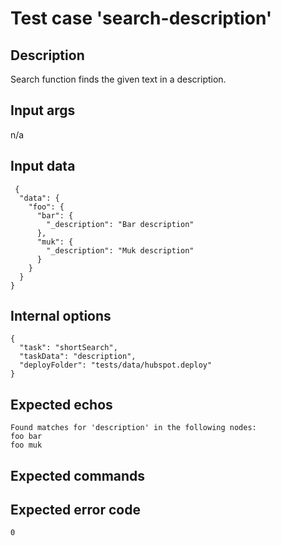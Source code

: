 # Test case 'search-description'

## Description

Search function finds the given text in a description.

## Input args

   n/a

## Input data

     {
      "data": {
        "foo": {
          "bar": {
            "_description": "Bar description"
          },
          "muk": {
            "_description": "Muk description"
          }
        }
      }
    }

## Internal options

    {
      "task": "shortSearch",
      "taskData": "description",
      "deployFolder": "tests/data/hubspot.deploy"
    }

## Expected echos

    Found matches for 'description' in the following nodes:
    foo bar
    foo muk

## Expected commands

## Expected error code

    0

